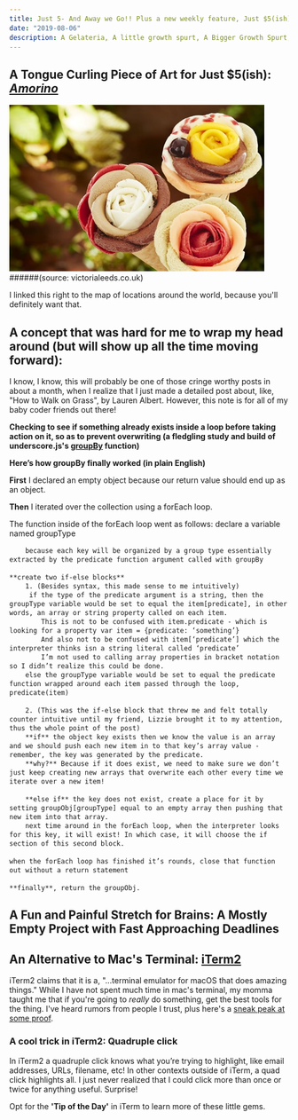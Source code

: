 ```yaml
---
title: Just 5- And Away we Go!! Plus a new weekly feature, Just $5(ish), exploring $5ish flavor gems in NYC
date: "2019-08-06"
description: A Gelateria, A little growth spurt, A Bigger Growth Spurt, An Upgrade,
---
```


## A Tongue Curling Piece of Art for Just $5(ish): [*Amorino*](https://www.amorino.com/fr/boutiques.html)
![Amorino](./amorino_image_1.jpg)
######(source: victorialeeds.co.uk)

I linked this right to the map of locations around the world, because you'll definitely want that.

## A concept that was hard for me to wrap my head around (but will show up all the time moving forward):
I know, I know, this will probably be one of those cringe worthy posts in about a month, when I realize that I just made a detailed post about, like, "How to Walk on Grass", by Lauren Albert. However, this note is for all of my baby coder friends out there!

**Checking to see if something already exists inside a loop before taking action on it, so as to prevent overwriting (a fledgling study and build of underscore.js's [groupBy](https://underscorejs.org/#groupBy) function)**

**Here’s how groupBy finally worked (in plain English)**

**First** I declared an empty object because our return value should end up as an object.

**Then** I iterated over the collection using a forEach loop.

The function inside of the forEach loop went as follows:
	declare a variable named groupType

		because each key will be organized by a group type essentially extracted by the predicate function argument called with groupBy

	**create two if-else blocks**
		1. (Besides syntax, this made sense to me intuitively)
		 if the type of the predicate argument is a string, then the groupType variable would be set to equal the item[predicate], in other words, an array or string property called on each item.
			This is not to be confused with item.predicate - which is looking for a property var item = {predicate: ‘something’}
			And also not to be confused with item[‘predicate’] which the interpreter thinks isn a string literal called ‘predicate’
			I’m not used to calling array properties in bracket notation so I didn’t realize this could be done.
		else the groupType variable would be set to equal the predicate function wrapped around each item passed through the loop, predicate(item)

		2. (This was the if-else block that threw me and felt totally counter intuitive until my friend, Lizzie brought it to my attention, thus the whole point of the post)
		**if** the object key exists then we know the value is an array and we should push each new item in to that key’s array value - remember, the key was generated by the predicate.
		**why?** Because if it does exist, we need to make sure we don’t just keep creating new arrays that overwrite each other every time we iterate over a new item!

		**else if** the key does not exist, create a place for it by setting groupObj[groupType] equal to an empty array then pushing that new item into that array.
		next time around in the forEach loop, when the interpreter looks for this key, it will exist! In which case, it will choose the if section of this second block.

	when the forEach loop has finished it’s rounds, close that function out without a return statement

	**finally**, return the groupObj.

## A Fun and Painful Stretch for Brains: A Mostly Empty Project with Fast Approaching Deadlines


## An Alternative to Mac's Terminal: [iTerm2](https://www.iterm2.com/)
iTerm2 claims that it is a, "...terminal emulator for macOS that does amazing things." While I have not spent much time in mac's terminal, my momma taught me that if you're going to *really* do something, get the best tools for the thing. I've heard rumors from people I trust, plus here's a [sneak peak at some proof](https://www.iterm2.com/features.html).
### A cool trick in iTerm2: Quadruple click
In iTerm2 a quadruple click knows what you’re trying to highlight, like email addresses, URLs, filename, etc!  In other contexts outside of iTerm, a quad click highlights all. I just never realized that I could click more than once or twice for anything useful. Surprise!

Opt for the **'Tip of the Day'** in iTerm to learn more of these little gems.
